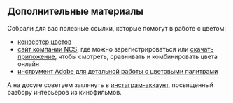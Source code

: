 ## Дополнительные материалы

Собрали для вас полезные ссылки, которые помогут в работе с цветом: 

- [конвертер цветов](https://www.e-paint.co.uk/convert-rgb.asp)
- [сайт компании NCS](https://ncscolour.com/en-int/pages/the-system), где можно зарегистрироваться или [скачать приложение](https://ncscolour.com/en-int/pages/ncs-mobile-app), чтобы смотреть, сравнивать и комбинировать цвета онлайн
- [инструмент Adobe для детальной работы с цветовыми палитрами](https://color.adobe.com/ru/color-labs/recolor-svg)

А на досуге советуем заглянуть в [инстаграм-аккаунт](https://www.instagram.com/interiorandfilms/?igsh=aDlzeXEycGlleTBx), посвященный разбору интерьеров из кинофильмов.